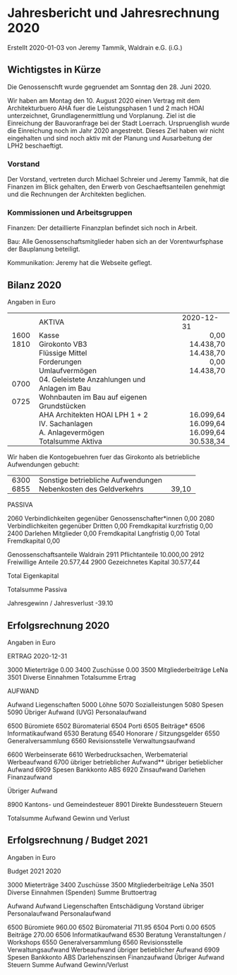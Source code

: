 <head>
<style>
  td { padding: 0 10px 0 10px; }
  td.r { text-align: right; }
</style>
</head>


# Jahresbericht und Jahresrechnung 2020

Erstellt 2020-01-03 von Jeremy Tammik, Waldrain e.G. (i.G.)

## Wichtigstes in Kürze

Die Genossenschft wurde gegruendet am Sonntag den 28. Juni 2020.

Wir haben am Montag den 10. August 2020 einen Vertrag mit dem Architekturbuero AHA fuer die Leistungsphasen 1 und 2 mach HOAI unterzeichnet, Grundlagenermittlung und Vorplanung.
Ziel ist die Einreichung der Bauvoranfrage bei der Stadt Loerrach.
Urspruenglish wurde die Einreichung noch im Jahr 2020 angestrebt.
Dieses Ziel haben wir nicht eingehalten und sind noch aktiv mit der Planung und Ausarbeitung der LPH2 beschaeftigt.

### Vorstand

Der Vorstand, vertreten durch Michael Schreier und Jeremy Tammik, hat die Finanzen im Blick gehalten, den Erwerb von Geschaeftsanteilen genehmigt und die Rechnungen der Architekten beglichen.

### Kommissionen und Arbeitsgruppen

Finanzen: Der detaillierte Finanzplan befindet sich noch in Arbeit.

Bau: Alle Genossenschaftsmitglieder haben sich an der Vorentwurfsphase der Bauplanung beteiligt.

Kommunikation: Jeremy hat die Webseite geflegt.

<!--
### Von LeNa

- Finanzkommission: Brückenfinanzierung von X Mio; diverse Kampagnen, Anteilscheinkapital erhöhen,  Darlehenszusagen generieren, Informationsbroschüre, um das Finanzierungsmodell zu erklären, Gesuche an Stiftungen und Institutionen stellen
- Baukommission: prüfen und beurteilen in Zusammenarbeit mit dem Vorstand und der Nutzungskommission das Vorprojekt, in einem ganztägigen Workshop den Mitgliedern vorstellen; themenspezifische Inputs (z.B. zu Elektrosmog, Grauwasser- und Regenwassernutzung, Trockentoiletten, leimfreie Küchen).
- Kommunikationskommission: Webseite.
- Landwirtschaftskommission: solidarische Landwirtschaft, Kontakte zu diversen landwirtschaftlichen Betrieben in der Region.
- Nutzungskommission: Abstimmung des Vorprojekts mit dem Planungsleitfaden. Austausch mit Interessenten für Ateliers.
- Vermietungskommission: Grobplanung.
- Projektgruppe 'Leben auf kleinem Fuss': Interviews und Gespräche, besuchte andere Wohnprojekte, Thema Flächenbedürfnisse und Gestaltungsmöglichkeiten. 
- AG Soziale Charta: Workshop zu Nachhaltigkeit
- AG TeilenSchenken: 'Nähen, Flicken und Upcycling'
- AG Freunde und Sinn: social muscle club und Organisation der Apéros
- Thema interner Informationsfluss: regelmässige Infomails nach jeder Vorstandssitzung.
- Informations- und Öffentlichkeitsarbeit: Filmreihe 'Die Kraft der Lokalen' 
-->



## Bilanz 2020

Angaben in Euro

<table>
<tr><td></td><td>AKTIVA</td><td>2020-12-31</td></tr>

<tr><td>1600</td><td>Kasse</td><td class="r">0,00</td></tr>
<tr><td>1810</td><td>Girokonto VB3</td><td class="r">14.438,70</td></tr>
<tr><td></td><td>Flüssige Mittel</td><td class="r">14.438,70</td></tr>
<tr><td></td><td>Forderungen</td><td class="r">0,00</td></tr>
<tr><td></td><td>Umlaufvermögen</td><td class="r">14.438,70</td></tr>

<tr><td>0700</td><td>04. Geleistete Anzahlungen und Anlagen im Bau</td><td></td></tr>
<tr><td>0725</td><td>Wohnbauten im Bau auf eigenen Grundstücken</td><td></td></tr>
<tr><td></td><td>AHA Architekten HOAI LPH 1 + 2</td><td class="r">16.099,64</td></tr>
<tr><td></td><td>IV. Sachanlagen</td><td class="r">16.099,64</td></tr>
<tr><td></td><td>A. Anlagevermögen</td><td class="r">16.099,64</td></tr>

<tr><td></td><td>Totalsumme Aktiva</td><td class="r">30.538,34</td></tr>
</table>

Wir haben die Kontogebuehren fuer das Girokonto als betriebliche Aufwendungen gebucht:

<table>
<tr><td>6300</td><td>Sonstige betriebliche Aufwendungen<td></td></tr>
<tr><td>6855</td><td>Nebenkosten des Geldverkehrs<td class="r">39,10</td></tr>
</table>


PASSIVA

2060 Verbindlichkeiten gegenüber Genossenschafter*innen 0,00
2080 Verbindlichkeiten gegenüber Dritten 0,00
Fremdkapital kurzfristig 0,00
2400 Darlehen Mitglieder 0,00
Fremdkapital Langfristig 0,00
Total Fremdkapital 0,00

Genossenschaftsanteile Waldrain
2911 Pflichtanteile 10.000,00
2912 Freiwillige Anteile 20.577,44
2900 Gezeichnetes Kapital 30.577,44

Total Eigenkapital

Totalsumme Passiva

Jahresgewinn / Jahresverlust -39.10


## Erfolgsrechnung 2020

Angaben in Euro

ERTRAG 2020-12-31

3000 Mieterträge 0.00
3400 Zuschüsse 0.00
3500 Mitgliederbeiträge LeNa
3501 Diverse Einnahmen
Totalsumme Ertrag

AUFWAND

Aufwand Liegenschaften
5000 Löhne
5070 Sozialleistungen
5080 Spesen
5090 Übriger Aufwand (UVG)
Personalaufwand

6500 Büromiete
6502 Büromaterial
6504 Porti
6505 Beiträge*
6506 Informatikaufwand
6530 Beratung
6540 Honorare / Sitzungsgelder
6550 Generalversammlung
6560 Revisionsstelle
Verwaltungsaufwand

6600 Werbeinserate
6610 Werbedrucksachen, Werbematerial
Werbeaufwand
6700 übriger betrieblicher Aufwand**
übriger betieblicher Aufwand
6909 Spesen Bankkonto ABS
6920 Zinsaufwand Darlehen
Finanzaufwand

Übriger Aufwand

8900 Kantons- und Gemeindesteuer
8901 Direkte Bundessteuern
Steuern

Totalsumme Aufwand
Gewinn und Verlust

## Erfolgsrechnung / Budget 2021

Angaben in Euro

  Budget 2021 2020
  
3000 Mieterträge 3400 Zuschüsse
3500 Mitgliederbeiträge LeNa
3501 Diverse Einnahmen (Spenden)
Summe Bruttoertrag

Aufwand
Aufwand Liegenschaften
Entschädigung Vorstand
übriger Personalaufwand
Personalaufwand


6500 Büromiete 960.00
6502 Büromaterial 711.95
6504 Porti 0.00
6505 Beiträge 270.00
6506 Informatikaufwand
6530 Beratung
Veranstaltungen / Workshops
6550 Generalversammlung
6560 Revisionsstelle
Verwaltungsaufwand
Werbeaufwand
übriger betieblicher Aufwand
6909 Spesen Bankkonto ABS
Darlehenszinsen
Finanzaufwand
Übriger Aufwand
Steuern
Summe Aufwand
Gewinn/Verlust
